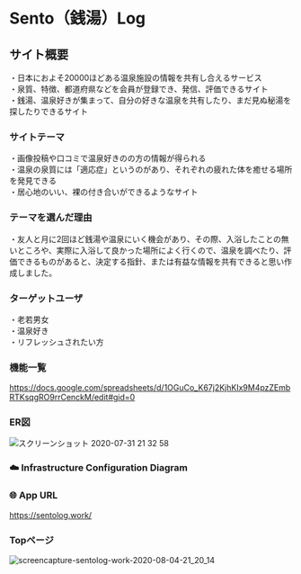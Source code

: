 # Sento（銭湯）Log

## サイト概要
・日本におよそ20000ほどある温泉施設の情報を共有し合えるサービス  
・泉質、特徴、都道府県などを会員が登録でき、発信、評価できるサイト  
・銭湯、温泉好きが集まって、自分の好きな温泉を共有したり、まだ見ぬ秘湯を探したりできるサイト  

### サイトテーマ
・画像投稿や口コミで温泉好きのの方の情報が得られる  
・温泉の泉質には「適応症」というのがあり、それぞれの疲れた体を癒せる場所を発見できる  
・居心地のいい、裸の付き合いができるようなサイト  

### テーマを選んだ理由
・友人と月に2回ほど銭湯や温泉にいく機会があり、その際、入浴したことの無いところや、実際に入浴して良かった場所によく行くので、温泉を調べたり、評価できるものがあると、決定する指針、または有益な情報を共有できると思い作成しました。

### ターゲットユーザ
・老若男女  
・温泉好き  
・リフレッシュされたい方  



### 機能一覧  
<https://docs.google.com/spreadsheets/d/1OGuCo_K67j2KjhKIx9M4pzZEmbRTKsqgRO9rrCenckM/edit#gid=0>  


### ER図
![スクリーンショット 2020-07-31 21 32 58](https://user-images.githubusercontent.com/63144797/89035957-cb61b000-d376-11ea-8386-50d847eded2b.jpg)


### ☁️ Infrastructure Configuration Diagram

### 🌐 App URL
https://sentolog.work/

### Topページ
![screencapture-sentolog-work-2020-08-04-21_20_14](https://user-images.githubusercontent.com/63144797/89409131-836ad080-d75c-11ea-9148-fe6771ceca46.jpg)
